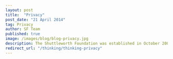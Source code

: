```yaml
---
layout: post
title:  "Privacy"
post_date: "21 April 2014"
tag: Privacy
author: SF Team
published: true
image: /images/blog/blog-privacy.jpg
description: The Shuttleworth Foundation was established in October 2000 with the belief...
redirect_url: "/thinking/thinking-privacy"
---
```

